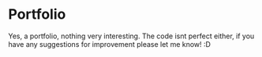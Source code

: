 # Portfolio

Yes, a portfolio, nothing very interesting. The code isnt perfect either, if you have any suggestions for improvement please let me know! :D

